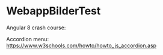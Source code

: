 # WebappBilderTest

Angular 8 crash course:

Accordion menu: https://www.w3schools.com/howto/howto_js_accordion.asp
